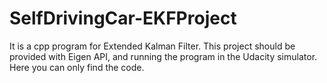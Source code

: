 # SelfDrivingCar-EKFProject
It is a cpp program for Extended Kalman Filter. This project should be provided with Eigen API, and running the program in the Udacity simulator. Here you can only find the code.
